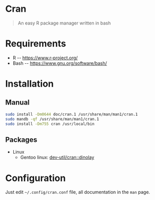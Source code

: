 # Cran

> An easy R package manager written in bash

# Requirements

- R -- https://www.r-project.org/
- Bash -- https://www.gnu.org/software/bash/

# Installation

## Manual

```bash
sudo install -Dm0644 doc/cran.1 /usr/share/man/man1/cran.1
sudo mandb -qf /usr/share/man/man1/cran.1
sudo install -Dm755 cran /usr/local/bin
```

## Packages

- Linux
  - Gentoo linux: [dev-util/cran::dinolay](https://ari-web.xyz/gentooatom/dev-util/cran)

# Configuration

Just edit `~/.config/cran.conf` file, all documentation
in the `man` page.
